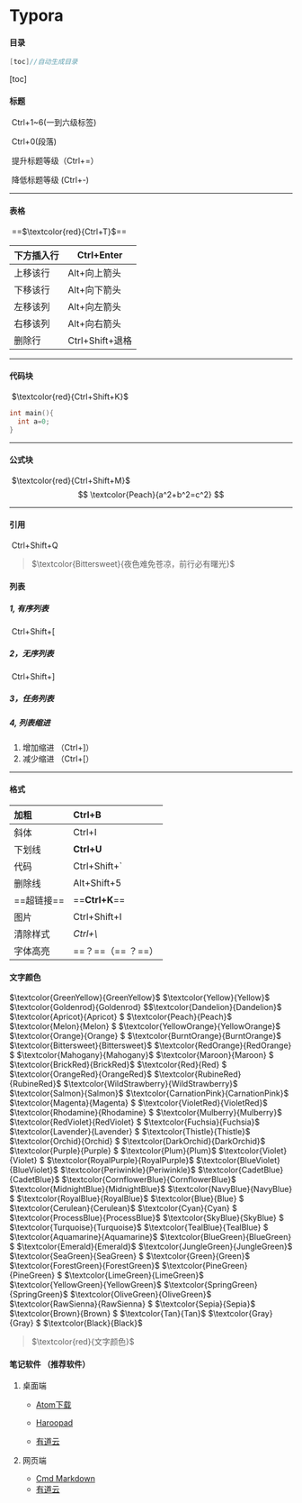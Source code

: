 # Typora

#### 目录

```c
[toc]//自动生成目录
```

[toc]

#### 标题

​		Ctrl+1~6(一到六级标签)

​		Ctrl+0(段落)

​					提升标题等级（Ctrl+=）

​					降低标题等级  (Ctrl+-)

------



#### 表格

​		==$\textcolor{red}{Ctrl+T}$==

| 下方插入行 | Ctrl+Enter      |
| ---------- | --------------- |
| 上移该行   | Alt+向上箭头    |
| 下移该行   | Alt+向下箭头    |
| 左移该列   | Alt+向左箭头    |
| 右移该列   | Alt+向右箭头    |
| 删除行     | Ctrl+Shift+退格 |

------



#### 代码块

​		$\textcolor{red}{Ctrl+Shift+K}$

```c
int main(){
  int a=0;
}
```

------



#### 公式块

​		$\textcolor{red}{Ctrl+Shift+M}$
$$
\textcolor{Peach}{a^2+b^2=c^2}
$$

------



#### 引用

​		Ctrl+Shift+Q

> $\textcolor{Bittersweet}{夜色难免苍凉，前行必有曙光}$

#### 列表

##### 	1,   有序列表	

​		Ctrl+Shift+[

##### 	2，无序列表

​		Ctrl+Shift+]

##### 	3，任务列表

##### 	4,   列表缩进

1. 增加缩进 （Ctrl+]）
2. 减少缩进 （Ctrl+[）

------



#### 格式

| 加粗       | Ctrl+B            |
| :--------- | :---------------- |
| 斜体       | Ctrl+I            |
| 下划线     | **Ctrl+U**        |
| 代码       | Ctrl+Shift+`      |
| 删除线     | Alt+Shift+5       |
| ==超链接== | ==**Ctrl+K**==    |
| 图片       | Ctrl+Shift+I      |
| 清除样式   | *Ctrl+\\*         |
| 字体高亮   | ==？==（== ？==） |



#### 文字颜色

$\textcolor{GreenYellow}{GreenYellow}$  $\textcolor{Yellow}{Yellow}$ $\textcolor{Goldenrod}{Goldenrod} $$\textcolor{Dandelion}{Dandelion}$
$\textcolor{Apricot}{Apricot} $
$\textcolor{Peach}{Peach}$
$\textcolor{Melon}{Melon} $
$\textcolor{YellowOrange}{YellowOrange}$
$\textcolor{Orange}{Orange} $
$\textcolor{BurntOrange}{BurntOrange}$
$\textcolor{Bittersweet}{Bittersweet}$
$\textcolor{RedOrange}{RedOrange} $
$\textcolor{Mahogany}{Mahogany}$
$\textcolor{Maroon}{Maroon} $
$\textcolor{BrickRed}{BrickRed}$
$\textcolor{Red}{Red} $
$\textcolor{OrangeRed}{OrangeRed}$
$\textcolor{RubineRed}{RubineRed}$
$\textcolor{WildStrawberry}{WildStrawberry}$
$\textcolor{Salmon}{Salmon}$
$\textcolor{CarnationPink}{CarnationPink}$
$\textcolor{Magenta}{Magenta} $
$\textcolor{VioletRed}{VioletRed}$
$\textcolor{Rhodamine}{Rhodamine} $
$\textcolor{Mulberry}{Mulberry}$
$\textcolor{RedViolet}{RedViolet} $
$\textcolor{Fuchsia}{Fuchsia}$
$\textcolor{Lavender}{Lavender} $
$\textcolor{Thistle}{Thistle}$
$\textcolor{Orchid}{Orchid} $
$\textcolor{DarkOrchid}{DarkOrchid}$
$\textcolor{Purple}{Purple} $
$\textcolor{Plum}{Plum}$
$\textcolor{Violet}{Violet} $
$\textcolor{RoyalPurple}{RoyalPurple}$
$\textcolor{BlueViolet}{BlueViolet}$
$\textcolor{Periwinkle}{Periwinkle}$
$\textcolor{CadetBlue}{CadetBlue}$
$\textcolor{CornflowerBlue}{CornflowerBlue}$
$\textcolor{MidnightBlue}{MidnightBlue}$
$\textcolor{NavyBlue}{NavyBlue} $
$\textcolor{RoyalBlue}{RoyalBlue}$
$\textcolor{Blue}{Blue} $
$\textcolor{Cerulean}{Cerulean}$
$\textcolor{Cyan}{Cyan} $
$\textcolor{ProcessBlue}{ProcessBlue}$
$\textcolor{SkyBlue}{SkyBlue} $
$\textcolor{Turquoise}{Turquoise}$
$\textcolor{TealBlue}{TealBlue} $
$\textcolor{Aquamarine}{Aquamarine}$
$\textcolor{BlueGreen}{BlueGreen} $
$\textcolor{Emerald}{Emerald}$
$\textcolor{JungleGreen}{JungleGreen}$
$\textcolor{SeaGreen}{SeaGreen} $
$\textcolor{Green}{Green}$
$\textcolor{ForestGreen}{ForestGreen}$
$\textcolor{PineGreen}{PineGreen} $
$\textcolor{LimeGreen}{LimeGreen}$
$\textcolor{YellowGreen}{YellowGreen}$
$\textcolor{SpringGreen}{SpringGreen}$
$\textcolor{OliveGreen}{OliveGreen}$
$\textcolor{RawSienna}{RawSienna} $
$\textcolor{Sepia}{Sepia}$
$\textcolor{Brown}{Brown} $
$\textcolor{Tan}{Tan}$
$\textcolor{Gray}{Gray} $
$\textcolor{Black}{Black}$



> $\textcolor{red}{文字颜色}$



#### 笔记软件 （推荐软件）

1. 桌面端

   - [Atom下载](https://atom.io/download/windows_x64)

   - [Haroopad](https://dl.dropbox.com/s/1jdmrbpm4yegen8/Haroopad-v0.13.1-win-x64.msi)
   - [有道云](https://artifact.lx.netease.com/download/ynote-electron/%E6%9C%89%E9%81%93%E4%BA%91%E7%AC%94%E8%AE%B0.exe)

2. 网页端

   - [Cmd Markdown](https://www.zybuluo.com/mdeditor)
   - [有道云](https://note.youdao.com/web)


















